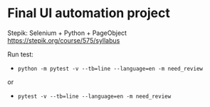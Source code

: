 # Final UI automation project


Stepik: Selenium + Python + PageObject
https://stepik.org/course/575/syllabus

Run test:
- `python -m pytest -v --tb=line --language=en -m need_review`

or
- `pytest -v --tb=line --language=en -m need_review`
